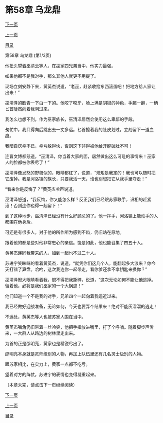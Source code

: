 <h1>第58章   乌龙鼎</h1>
            <div><p><a href="./0172_%E7%AC%AC58%E7%AB%A0_%E4%B9%8C%E9%BE%99%E9%BC%8E.md">下一页</a></p><p><a href="./0170_%E7%AC%AC57%E7%AB%A0_%E6%A3%8B%E5%AD%90.md">上一页</a></p><p><a href="../">目录</a></p></div>
            <div><p>第58章   乌龙鼎 (第1/3页)</p><p>他扭头望着巫清云等人，在巫家四兄弟当中，他实力最强。</p><p>如果他都不是我对手，那么其他人就更不用提了。</p><p>现场立刻安静下来，黄英杰说道，“老巫，赶紧收拾东西滚蛋吧！把地方给人家让出来！”</p><p>巫清泽的脸青一下白一下的。他咬了咬牙，脸上满是阴狠的神色，手腕一翻，一柄匕首陡然向着我刺过来。</p><p>我怎么也想不到，作为巫家族长，巫清泽居然会使用这么卑鄙的手段。</p><p>匆忙中，我只得向后跳出去一丈多远。匕首擦着我的肚皮划过，立刻留下一道血痕。</p><p>我暗自庆幸不已，幸亏躲得快，否则这下非得被他给开膛破肚不可！</p><p>连曹文博都怒道，“巫清泽，你当着大家的面，居然做出这么可耻的事情来！巫家人的脸都被你丢尽了！”</p><p>巫清泽像发怒的野兽似的，眼睛都红了，说道，“规矩是我定的！我也可以随时把它废掉。我是河洛镇的族长，只要我活一天，谁也别想把它从我手里夺走！”</p><p>“看来你是反悔了？”黄英杰冷声说道。</p><p>巫清泽怒道，“我反悔，你又能怎么样？反正我们已经跟苏家联手，识相的赶紧滚！否则连你也得一起留下！”</p><p>到了这种地步，巫清泽已经没有什么好顾忌的了。他一挥手，河洛镇上能动手的人都围在他身后。</p><p>可还是有很多人，对于他的所作所为感到不齿，仍旧站在原地。</p><p>跟着他的都是些对他非常忠心的亲信。饶是如此，他也能召集了四五十人。</p><p>黄英杰连同我带来的人，加到一起也不过二十人。</p><p>苏进宇笑眯眯的看着黄英杰，说道，“就凭你们这几个人，能翻起多大浪来？你今天打错了算盘。哈哈，这次我连你一起带走，看你爹还拿不拿钥匙来换你？”</p><p>巫清泽瞪大眼睛看着我，恨不得把我撕碎，说道，“这次无论如何不能让他逃掉。留着他，必将是我们巫家的一个大祸患！”</p><p>他们知道一个不是我的对手，兄弟四个一起向着我逼近过来。</p><p>我已经做好迎战准备，无论如何，今天也要弄个结果来！绝对不能灰溜溜的逃走！</p><p>不远处，黄英杰等人也被苏家人围在当中。</p><p>黄英杰嘴角仍旧带着一丝冷笑，他把手指放进嘴里，打了个呼哨。随着脚步声传来，一大群人从路边的树林里走出来。</p><p>为首的正是邵明亮，黄家也是精锐尽出了。</p><p>邵明亮本身就是灵师级别的人物，再加上队伍里还有几名灵士级别的人物。</p><p>跟苏家相比，在实力上，黄家一点都不吃亏。</p><p>望着对方的阵仗，苏进宇的表情也变得凝重起来。</p><p>（本章未完，请点击下一页继续阅读）</p></div>
            <div><p><a href="./0172_%E7%AC%AC58%E7%AB%A0_%E4%B9%8C%E9%BE%99%E9%BC%8E.md">下一页</a></p><p><a href="./0170_%E7%AC%AC57%E7%AB%A0_%E6%A3%8B%E5%AD%90.md">上一页</a></p><p><a href="../">目录</a></p></div>